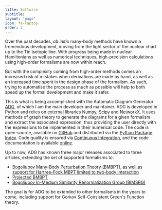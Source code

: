 ```yaml
---
title: Software
subtitle:
layout: "page"
icon: fa-laptop
order: 3
---
```


Over the past decades, *ab initio* many-body methods have known a tremendous
development, moving from the light sector of the nuclear chart up to the Tin
isotopic line. With progress being made in nuclear Hamiltonians as well as
numerical techniques, high-precision calculations using high-order formalisms
are now within reach.

But with the complexity coming from high-order methods comes an increased risk
of mistakes when derivations are made by hand, as well as an increased time
spent in the design phase of the formalism. As such, trying to automatise the
process as much as possible will help to both speed up the formal development
and make it safer.

This is what is being accomplished with the Automatic Diagram Generator
[ADG](https://github.com/adgproject/adg/), of which I am the main developer
and maintainer. ADG is developed in Python and relies on external libraries
[Numpy](https://numpy.org/), [Scipy](https://scipy.org/) and
[NetworkX](https://networkx.org/). It uses methods of graph theory to generate
the diagrams for a given formalism and extract the associated expression, thus
providing the user directly with the expressions to be implemented in
their numerical code. The code is open-source, available on
[GitHub](https://github.com/adgproject/adg/) and distributed via the
[Python Package Index](https://pypi.org/project/adg/). Code quality is ensured
via [Continuous Integration](https://travis-ci.com/github/adgproject/adg),
and the code documentation is available [online](https://adg.readthedocs.io/).

Up to now, ADG has known three major releases associated to three articles,
extending the set of supported formalisms to:
  - [Bogoliubov Many-Body Perturbation Theory (BMBPT), as well as support for Hartree-Fock MBPT limited to two-body interaction](https://doi.org/10.1016/j.cpc.2018.11.023)
  - [Projected BMBPT](https://doi.org/10.1016/j.cpc.2020.107677)
  - [Bogoliubov In-Medium Similarity Renormalization Group (BIMSRG)](https://doi.org/10.1140/epja/s10050-021-00621-6)

The goal is for ADG to be extended to other formalisms in the years to come,
including support for Gorkov Self-Consistent Green's Function theory.
